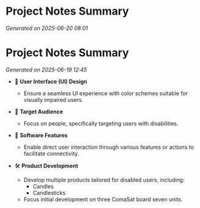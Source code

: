 # Project Notes Summary

*Generated on 2025-06-20 08:01*

# Project Notes Summary

*Generated on 2025-06-19 12:45*

- 🎨 **User Interface (UI) Design**
  - Ensure a seamless UI experience with color schemes suitable for visually impaired users.

- 👥 **Target Audience**
  - Focus on people, specifically targeting users with disabilities.

- 🔧 **Software Features**
  - Enable direct user interaction through various features or actions to facilitate connectivity.

- 🛠️ **Product Development**
  - Develop multiple products tailored for disabled users, including:
    - Candles
    - Candlesticks
  - Focus initial development on three ComaSat board seven units.
